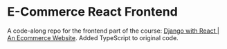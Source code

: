 # E-Commerce React Frontend

A code-along repo for the frontend part of the course: [Django with React | An Ecommerce Website](https://www.udemy.com/course/django-with-react-an-ecommerce-website/). Added TypeScript to original code.
